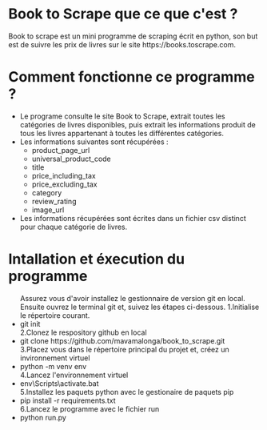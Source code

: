 <h1>Book to Scrape que ce que c'est ?</h1>
<p>
	Book to scrape est un mini programme de scraping écrit en python, son but est de suivre les prix de livres sur le site https://books.toscrape.com.
</p>

<h1>Comment fonctionne ce programme ?</h1>
<p>
	<ul>
		<li>Le programe consulte le site Book to Scrape, extrait toutes les catégories de livres disponibles, puis extrait les informations
	   produit de tous les livres appartenant à toutes les différentes 
	   catégories.</li>
		<li>Les informations suivantes sont récupérées :
			<ul>
				<li>product_page_url</li>
				<li>universal_product_code</li>
				<li>title</li>
				<li>price_including_tax</li>
				<li>price_excluding_tax</li>
				<li>category</li>
				<li>review_rating</li>
				<li>image_url</li>
			</ul>
		</li>
		<li>Les informations récupérées sont écrites dans un fichier csv distinct pour chaque catégorie de livres.</li>
	</ul>
</p>
<h1>Intallation et éxecution du programme</h1>
<p>
	<ul>
		Assurez vous d'avoir installez le gestionnaire de version git en local.
		Ensuite ouvrez le terminal git et, suivez les étapes ci-dessous.
		1.Initialise le répertoire courant.
		<li>git init</li>
		2.Clonez le respository github en local
		<li>git clone https://github.com/mavamalonga/book_to_scrape.git</li>
		3.Placez vous dans le répertoire principal du projet et, créez un invironnement virtuel
		<li>python -m venv env</li>
		4.Lancez l'environnement virtuel
		<li>env\Scripts\activate.bat</li>
		5.Installez les paquets python avec le gestionaire de paquets pip
		<li>pip install -r requirements.txt</li>
		6.Lancez le programme avec le fichier run
		<li>python run.py</li>
</p>

	

